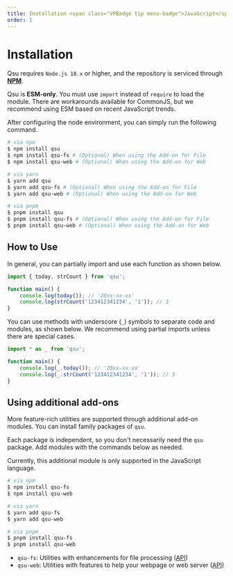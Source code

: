 ```yaml
---
title: Installation <span class="VPBadge tip menu-badge">JavaScript</span>
order: 1
---
```


# Installation <Badge type="tip" text="JavaScript" />

Qsu requires `Node.js 18.x` or higher, and the repository is serviced through **[NPM](https://npmjs.com)**.

Qsu is **ESM-only**. You must use `import` instead of `require` to load the module. There are workarounds available for CommonJS, but we recommend using ESM based on recent JavaScript trends.

After configuring the node environment, you can simply run the following command.

```bash
# via npm
$ npm install qsu
$ npm install qsu-fs # (Optional) When using the Add-on for File
$ npm install qsu-web # (Optional) When using the Add-on for Web

# via yarn
$ yarn add qsu
$ yarn add qsu-fs # (Optional) When using the Add-on for File
$ yarn add qsu-web # (Optional) When using the Add-on for Web

# via pnpm
$ pnpm install qsu
$ pnpm install qsu-fs # (Optional) When using the Add-on for File
$ pnpm install qsu-web # (Optional) When using the Add-on for Web
```

## How to Use

In general, you can partially import and use each function as shown below.

```javascript
import { today, strCount } from 'qsu';

function main() {
	console.log(today()); // '20xx-xx-xx'
	console.log(strCount('123412341234', '1')); // 3
}
```

You can use methods with underscore (`_`) symbols to separate code and modules, as shown below. We recommend using partial imports unless there are special cases.

```javascript
import * as _ from 'qsu';

function main() {
	console.log(_.today()); // '20xx-xx-xx'
	console.log(_.strCount('123412341234', '1')); // 3
}
```

## Using additional add-ons

More feature-rich utilities are supported through additional add-on modules. You can install family packages of `qsu`.

Each package is independent, so you don't necessarily need the `qsu` package. Add modules with the commands below as needed.

Currently, this additional module is only supported in the JavaScript language.

```bash
# via npm
$ npm install qsu-fs
$ npm install qsu-web

# via yarn
$ yarn add qsu-fs
$ yarn add qsu-web

# via pnpm
$ pnpm install qsu-fs
$ pnpm install qsu-web
```

- `qsu-fs`: Utilities with enhancements for file processing ([API](/api/file.md))
- `qsu-web`: Utilities with features to help your webpage or web server ([API](/api/web.md))
